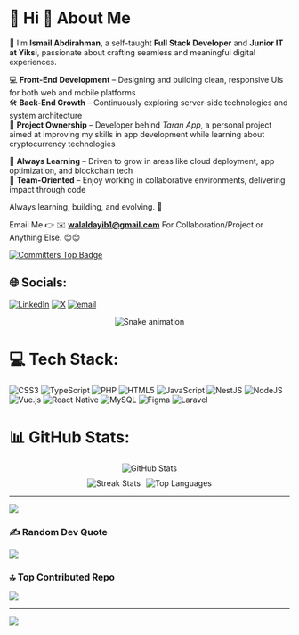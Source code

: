 # 💫 Hi 👋 About Me
👋 I’m **Ismail Abdirahman**, a self-taught **Full Stack Developer** and **Junior IT at Yiksi**, passionate about crafting seamless and meaningful digital experiences.

💻 **Front-End Development** – Designing and building clean, responsive UIs for both web and mobile platforms  
🛠️ **Back-End Growth** – Continuously exploring server-side technologies and system architecture  
🚀 **Project Ownership** – Developer behind *Taran App*, a personal project aimed at improving my skills in app development while learning about cryptocurrency technologies

🌱 **Always Learning** – Driven to grow in areas like cloud deployment, app optimization, and blockchain tech  
🤝 **Team-Oriented** – Enjoy working in collaborative environments, delivering impact through code  


Always learning, building, and evolving. 🚀

Email Me 👉 ✉️ **walaldayib1@gmail.com** For Collaboration/Project or Anything Else. 😊😊

[![Committers Top Badge](https://user-badge.committers.top/somalia/imdayib.svg)](https://user-badge.committers.top/somalia/imdayib)


## 🌐 Socials:
[![LinkedIn](https://img.shields.io/badge/LinkedIn-%230077B5.svg?logo=linkedin&logoColor=white)](https://linkedin.com/in/https://www.linkedin.com/in/ismail-abdirahman-b15a87299/) [![X](https://img.shields.io/badge/X-black.svg?logo=X&logoColor=white)](https://x.com/https://x.com/ismail_abdirah) [![email](https://img.shields.io/badge/Email-D14836?logo=gmail&logoColor=white)](mailto:walaldayib1@gmail.com) 

<!-- Snake Game Repo View -->

<div align="center">
  <img src="https://profile-readme-generator.com/assets/snake.svg" alt="Snake animation" />
</div>


# 💻 Tech Stack:
![CSS3](https://img.shields.io/badge/css3-%231572B6.svg?style=for-the-badge&logo=css3&logoColor=white) ![TypeScript](https://img.shields.io/badge/typescript-%23007ACC.svg?style=for-the-badge&logo=typescript&logoColor=white) ![PHP](https://img.shields.io/badge/php-%23777BB4.svg?style=for-the-badge&logo=php&logoColor=white) ![HTML5](https://img.shields.io/badge/html5-%23E34F26.svg?style=for-the-badge&logo=html5&logoColor=white) ![JavaScript](https://img.shields.io/badge/javascript-%23323330.svg?style=for-the-badge&logo=javascript&logoColor=%23F7DF1E) ![NestJS](https://img.shields.io/badge/nestjs-%23E0234E.svg?style=for-the-badge&logo=nestjs&logoColor=white) ![NodeJS](https://img.shields.io/badge/node.js-6DA55F?style=for-the-badge&logo=node.js&logoColor=white) ![Vue.js](https://img.shields.io/badge/vue.js-%2335495e.svg?style=for-the-badge&logo=vuedotjs&logoColor=%234FC08D) ![React Native](https://img.shields.io/badge/react_native-%2320232a.svg?style=for-the-badge&logo=react&logoColor=%2361DAFB) ![MySQL](https://img.shields.io/badge/mysql-4479A1.svg?style=for-the-badge&logo=mysql&logoColor=white) ![Figma](https://img.shields.io/badge/figma-%23F24E1E.svg?style=for-the-badge&logo=figma&logoColor=white) ![Laravel](https://img.shields.io/badge/laravel-%23FF2D20.svg?style=for-the-badge&logo=laravel&logoColor=white)
# 📊 GitHub Stats:


<div align="center">
  <!-- Top row -->
  <img src="https://github-readme-stats.vercel.app/api?username=imdayib&theme=transparent&hide_border=false&include_all_commits=true&count_private=true" alt="GitHub Stats" />

  <!-- Bottom row -->
  <div style="display: flex; justify-content: center; gap: 10px; flex-wrap: wrap; margin-top: 10px;">
    <img src="https://nirzak-streak-stats.vercel.app/?user=imdayib&theme=transparent&hide_border=false" alt="Streak Stats" />
    <img src="https://github-readme-stats.vercel.app/api/top-langs/?username=imdayib&theme=transparent&hide_border=false&layout=compact" alt="Top Languages" />
  </div>
</div>


---
[![](https://visitcount.itsvg.in/api?id=imdayib&icon=0&color=0)](https://visitcount.itsvg.in)





### ✍️ Random Dev Quote
![](https://quotes-github-readme.vercel.app/api?type=horizontal&theme=radical)

### 🔝 Top Contributed Repo
![](https://github-contributor-stats.vercel.app/api?username=imdayib&limit=5&theme=dark&combine_all_yearly_contributions=true)

---
[![](https://visitcount.itsvg.in/api?id=imdayib&icon=0&color=0)](https://visitcount.itsvg.in)

<!-- Proudly created with GPRM ( https://gprm.itsvg.in ) -->
